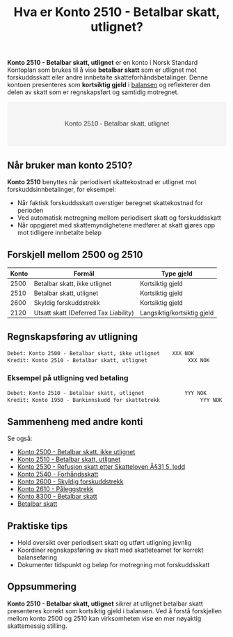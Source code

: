﻿---
title: "Hva er Konto 2510 - Betalbar skatt, utlignet?"
seoTitle: "Konto 2510 | Betalbar skatt, utlignet | Kontoplan"
description: "Konto 2510 viser betalbar skatt som er utlignet mot forskuddsskatt eller andre innbetalinger. Les om når kontoen brukes, forskjellen mot 2500, bokføring av utligning og praktiske tips."
summary: "Konto 2510: betalbar skatt, utlignet. Bruk, forskjell mot 2500 og bokføring."
---

**Konto 2510 - Betalbar skatt, utlignet** er en konto i Norsk Standard Kontoplan som brukes til å vise **betalbar skatt** som er utlignet mot forskuddsskatt eller andre innbetalte skatteforhåndsbetalinger. Denne kontoen presenteres som **kortsiktig gjeld** i [balansen](/blogs/regnskap/hva-er-balanse "Hva er Balanse?") og reflekterer den delen av skatt som er regnskapsført og samtidig motregnet.

![Illustrasjon av konto 2510 betalbar skatt, utlignet](2510-betalbar-skatt-utlignet-image.svg)

## Når bruker man konto 2510?

**Konto 2510** benyttes når periodisert skattekostnad er utlignet mot forskuddsinnbetalinger, for eksempel:

* Når faktisk forskuddsskatt overstiger beregnet skattekostnad for perioden
* Ved automatisk motregning mellom periodisert skatt og forskuddsskatt
* Når oppgjøret med skattemyndighetene medfører at skatt gjøres opp mot tidligere innbetalte beløp

## Forskjell mellom 2500 og 2510

| Konto   | Formål                                         | Type gjeld       |
|---------|------------------------------------------------|------------------|
| 2500    | Betalbar skatt, ikke utlignet                  | Kortsiktig gjeld |
| 2510    | Betalbar skatt, utlignet                       | Kortsiktig gjeld |
| 2600    | Skyldig forskuddstrekk                         | Kortsiktig gjeld |
| 2120    | Utsatt skatt (Deferred Tax Liability)          | Langsiktig/kortsiktig gjeld |

## Regnskapsføring av utligning

```plaintext
Debet: Konto 2500 - Betalbar skatt, ikke utlignet    XXX NOK
Kredit: Konto 2510 - Betalbar skatt, utlignet             XXX NOK
```

### Eksempel på utligning ved betaling

```plaintext
Debet: Konto 2510 - Betalbar skatt, utlignet             YYY NOK
Kredit: Konto 1950 - Bankinnskudd for skattetrekk             YYY NOK
```

## Sammenheng med andre konti

Se også:

* [Konto 2500 - Betalbar skatt, ikke utlignet](/blogs/kontoplan/2500-betalbar-skatt-ikke-utlignet "Konto 2500 - Betalbar skatt, ikke utlignet")
* [Konto 2510 - Betalbar skatt, utlignet](/blogs/kontoplan/2510-betalbar-skatt-utlignet "Konto 2510 - Betalbar skatt, utlignet")
* [Konto 2530 - Refusjon skatt etter Skatteloven Â§31 5. ledd](/blogs/kontoplan/2530-refusjon-skatt-etter-skatteloven-31-5-ledd "Konto 2530 - Refusjon skatt etter Skatteloven Â§31 5. ledd")
* [Konto 2540 - Forhåndsskatt](/blogs/kontoplan/2540-forhaandskatt "Konto 2540 - Forhåndsskatt")
* [Konto 2600 - Skyldig forskuddstrekk](/blogs/kontoplan/2600-forskuddstrekk "Konto 2600 - Skyldig forskuddstrekk")
* [Konto 2610 - Påleggstrekk](/blogs/kontoplan/2610-paalleggstrekk "Konto 2610 - Påleggstrekk")
* [Konto 8300 - Betalbar skatt](/blogs/kontoplan/8300-betalbar-skatt "Konto 8300 - Betalbar skatt")
* [Betalbar skatt](/blogs/regnskap/betalbar-skatt "Betalbar skatt – Komplett guide til beregning og håndtering")

## Praktiske tips

* Hold oversikt over periodisert skatt og utført utligning jevnlig
* Koordiner regnskapsføring av skatt med skatteteamet for korrekt balanseføring
* Dokumenter tidspunkt og beløp for motregning mot forskuddsskatt

## Oppsummering

**Konto 2510 - Betalbar skatt, utlignet** sikrer at utlignet betalbar skatt presenteres korrekt som kortsiktig gjeld i balansen. Ved å forstå forskjellen mellom konto 2500 og 2510 kan virksomheten vise en mer nøyaktig skattemessig stilling.






